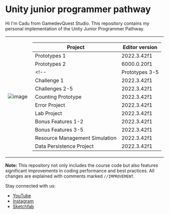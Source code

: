 # Unity junior programmer pathway

Hi I'm Cadu from GamedevQuest Studio.
This repository contains my personal implementation of the Unity Junior Programmer Pathway.

<table>
<tr><td>

![image](https://user-images.githubusercontent.com/29371222/183268015-de750773-6639-402f-a094-365b41ab5472.png)

</td><td>

| Project 	| Editor version 	|
|---	|---	|
| Prototypes 1	| 2022.3.42f1	|
| Prototypes 2	| 6000.0.20f1	|
<!-- | Prototypes 3-5 	| 2022.3.42f1 	|
| Challenge 1	| 2022.3.42f1	|
| Challenges 2-5	| 2022.3.42f1 	|
| Counting Prototype	| 2022.3.42f1	|
| Error Project	| 2022.3.42f1	|
| Lab Project 	| 2022.3.42f1 	|
| Bonus Features 1-2 	| 2022.3.42f1	|
| Bonus Features 3-5 	| 2022.3.42f1 	|
| Resource Management Simulation 	| 2022.3.42f1	|
| Data Persistence Project 	| 2022.3.42f1	| -->

</td></tr> </table>

**Note:** This repository not only includes the course code but also features significant improvements in coding performance and best practices. All changes are explained with comments marked `//IMPROVEMENT`.

Stay connected with us:
- [YouTube](https://www.youtube.com/@GamesDevQuest)
- [Instagram](https://www.instagram.com/gamedevquest/)
- [Sketchfab](https://sketchfab.com/gamedevquest)

